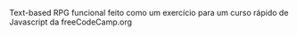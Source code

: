 Text-based RPG funcional feito como um exercício para um curso rápido de Javascript da freeCodeCamp.org
